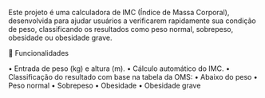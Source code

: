 Este projeto é uma calculadora de IMC (Índice de Massa Corporal), 
desenvolvida para ajudar usuários a verificarem rapidamente sua condição de peso, 
classificando os resultados como peso normal, sobrepeso, obesidade ou obesidade grave.

🚀 Funcionalidades

• Entrada de peso (kg) e altura (m).
• Cálculo automático do IMC.
• Classificação do resultado com base na tabela da OMS:
• Abaixo do peso
• Peso normal
• Sobrepeso
• Obesidade
• Obesidade grave

